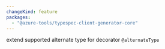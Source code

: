 ```yaml
---
changeKind: feature
packages:
  - "@azure-tools/typespec-client-generator-core"
---
```


extend supported alternate type for decorator `@alternateType`
